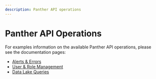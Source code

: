 ```yaml
---
description: Panther API operations
---
```


# Panther API Operations

For examples information on the available Panther API operations, please see the documentation pages:&#x20;

* [Alerts & Errors](alerts-and-errors.md)
* [User & Role Management](user-management.md) &#x20;
* [Data Lake Queries](data-lake-queries.md)&#x20;
